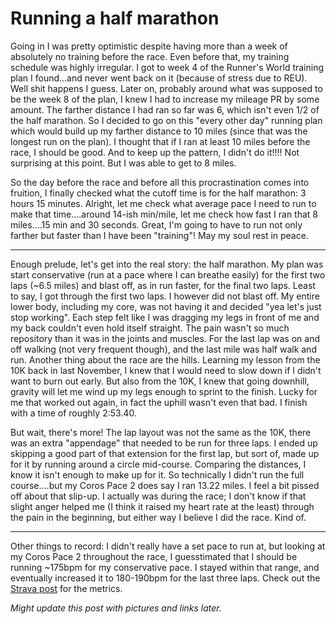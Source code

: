 # Running a half marathon

Going in I was pretty optimistic despite having more than a week of absolutely no training before the race. Even before that, my training schedule was highly irregular. I got to week 4 of the Runner's World training plan I found...and never went back on it (because of stress due to REU). Well shit happens I guess. Later on, probably around what was supposed to be the week 8 of the plan, I knew I had to increase my mileage PR by some amount. The farther distance I had ran so far was 6, which isn't even 1/2 of the half marathon. So I decided to go on this "every other day" running plan which would build up my farther distance to 10 miles (since that was the longest run on the plan). I thought that if I ran at least 10 miles before the race, I should be good. And to keep up the pattern, I didn't do it!!!! Not surprising at this point. But I was able to get to 8 miles.  

So the day before the race and before all this procrastination comes into fruition, I finally checked what the cutoff time is for the half marathon: 3 hours 15 minutes. Alright, let me check what average pace I need to run to make that time....around 14-ish min/mile, let me check how fast I ran that 8 miles....15 min and 30 seconds. Great, I'm going to have to run not only farther but faster than I have been "training"! May my soul rest in peace.  

----

Enough prelude, let's get into the real story: the half marathon. My plan was start conservative (run at a pace where I can breathe easily) for the first two laps (~6.5 miles) and blast off, as in run faster, for the final two laps. Least to say, I got through the first two laps. I however did not blast off. My entire lower body, including my core, was not having it and decided "yea let's just stop working". Each step felt like I was dragging my legs in front of me and my back couldn't even hold itself straight. The pain wasn't so much repository than it was in the joints and muscles. For the last lap was on and off walking (not very frequent though), and the last mile was half walk and run. Another thing about the race are the hills. Learning my lesson from the 10K back in last November, I knew that I would need to slow down if I didn't want to burn out early. But also from the 10K, I knew that going downhill, gravity will let me wind up my legs enough to sprint to the finish. Lucky for me that worked out again, in fact the uphill wasn't even that bad. I finish with a time of roughly 2:53.40. 

But wait, there's more! The lap layout was not the same as the 10K, there was an extra "appendage" that needed to be run for three laps. I ended up skipping a good part of that extension for the first lap, but sort of, made up for it by running around a circle mid-course. Comparing the distances, I know it isn't enough to make up for it. So technically I didn't run the full course....but my Coros Pace 2 does say I ran 13.22 miles. I feel a bit pissed off about that slip-up. I actually was during the race; I don't know if that slight anger helped me (I think it raised my heart rate at the least) through the pain in the beginning, but either way I believe I did the race. Kind of.

---

Other things to record: I didn't really have a set pace to run at, but looking at my Coros Pace 2 throughout the race, I guesstimated that I should be running ~175bpm for my conservative pace. I stayed within that range, and eventually increased it to 180-190bpm for the last three laps.  Check out the [Strava post](https://www.strava.com/activities/7516575188) for the metrics.

*Might update this post with pictures and links later.*